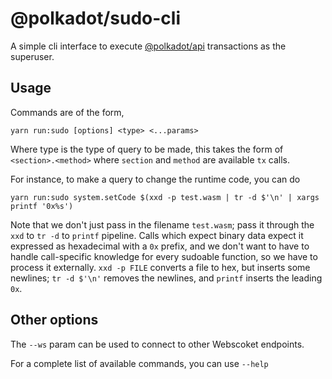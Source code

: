 # @polkadot/sudo-cli

A simple cli interface to execute [@polkadot/api](https://github.com/polkadot-js/api) transactions as the superuser.

## Usage

Commands are of the form,

```
yarn run:sudo [options] <type> <...params>
```

Where type is the type of query to be made, this takes the form of `<section>.<method>` where `section` and `method` are available `tx` calls.

For instance, to make a query to change the runtime code, you can do

```
yarn run:sudo system.setCode $(xxd -p test.wasm | tr -d $'\n' | xargs printf '0x%s')
```

Note that we don't just pass in the filename `test.wasm`; pass it through the `xxd` to `tr -d` to `printf` pipeline. Calls which expect binary data expect it expressed as hexadecimal with a `0x` prefix, and we don't want to have to handle call-specific knowledge for every sudoable function, so we have to process it externally. `xxd -p FILE` converts a file to hex, but inserts some newlines; `tr -d $'\n'` removes the newlines, and `printf` inserts the leading `0x`.


## Other options

The `--ws` param can be used to connect to other Webscoket endpoints.

For a complete list of available commands, you can use `--help`
